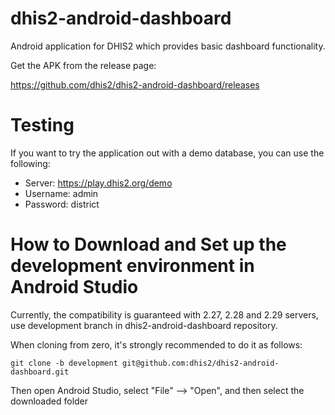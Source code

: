 # dhis2-android-dashboard
Android application for DHIS2 which provides basic dashboard functionality. 

Get the APK from the release page:

https://github.com/dhis2/dhis2-android-dashboard/releases

# Testing
If you want to try the application out with a demo database, you can use the following:
- Server: https://play.dhis2.org/demo
- Username: admin
- Password: district

# How to Download and Set up the development environment in Android Studio 

Currently, the compatibility is guaranteed with 2.27, 2.28 and 2.29 servers, use development branch in dhis2-android-dashboard repository.

When cloning from zero, it's strongly recommended to do it as follows:

```
git clone -b development git@github.com:dhis2/dhis2-android-dashboard.git
```

Then open Android Studio, select "File" --> "Open", and then select the downloaded folder